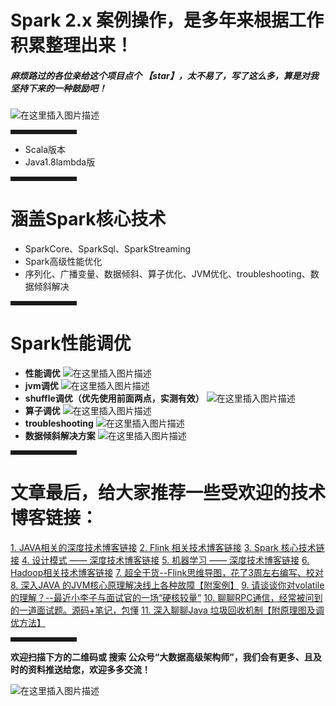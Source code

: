 ﻿# Spark 2.x 案例操作，是多年来根据工作积累整理出来！
##### 麻烦路过的各位亲给这个项目点个 【star】，太不易了，写了这么多，算是对我坚持下来的一种鼓励吧！
![在这里插入图片描述](https://img-blog.csdnimg.cn/20200928095833600.png?x-oss-process=image/watermark,type_ZmFuZ3poZW5naGVpdGk,shadow_10,text_aHR0cHM6Ly9ibG9nLmNzZG4ubmV0L3dlaXhpbl8zMjI2NTU2OQ==,size_16,color_FFFFFF,t_70#pic_center)

<hr style=" border:solid; width:100px; height:1px;" color=#000000 size=1">

- Scala版本
- Java1.8lambda版

<hr style=" border:solid; width:100px; height:1px;" color=#000000 size=1">

# 涵盖Spark核心技术
- SparkCore、SparkSql、SparkStreaming
- Spark高级性能优化
- 序列化、广播变量、数据倾斜、算子优化、JVM优化、troubleshooting、数据倾斜解决

<hr style=" border:solid; width:100px; height:1px;" color=#000000 size=1">

# Spark性能调优
- **性能调优**
![在这里插入图片描述](https://img-blog.csdnimg.cn/20200928095101237.png?x-oss-process=image/watermark,type_ZmFuZ3poZW5naGVpdGk,shadow_10,text_aHR0cHM6Ly9ibG9nLmNzZG4ubmV0L3dlaXhpbl8zMjI2NTU2OQ==,size_16,color_FFFFFF,t_70#pic_center)
- **jvm调优**
![在这里插入图片描述](https://img-blog.csdnimg.cn/20200928095129712.png#pic_center)
- **shuffle调优（优先使用前面两点，实测有效）**
![在这里插入图片描述](https://img-blog.csdnimg.cn/20200928095154925.png?x-oss-process=image/watermark,type_ZmFuZ3poZW5naGVpdGk,shadow_10,text_aHR0cHM6Ly9ibG9nLmNzZG4ubmV0L3dlaXhpbl8zMjI2NTU2OQ==,size_16,color_FFFFFF,t_70#pic_center)
- **算子调优**
![在这里插入图片描述](https://img-blog.csdnimg.cn/2020092809523726.png?x-oss-process=image/watermark,type_ZmFuZ3poZW5naGVpdGk,shadow_10,text_aHR0cHM6Ly9ibG9nLmNzZG4ubmV0L3dlaXhpbl8zMjI2NTU2OQ==,size_16,color_FFFFFF,t_70#pic_center)
- **troubleshooting**
![在这里插入图片描述](https://img-blog.csdnimg.cn/20200928095313377.png?x-oss-process=image/watermark,type_ZmFuZ3poZW5naGVpdGk,shadow_10,text_aHR0cHM6Ly9ibG9nLmNzZG4ubmV0L3dlaXhpbl8zMjI2NTU2OQ==,size_16,color_FFFFFF,t_70#pic_center)
- **数据倾斜解决方案**
![在这里插入图片描述](https://img-blog.csdnimg.cn/20200928095345654.png?x-oss-process=image/watermark,type_ZmFuZ3poZW5naGVpdGk,shadow_10,text_aHR0cHM6Ly9ibG9nLmNzZG4ubmV0L3dlaXhpbl8zMjI2NTU2OQ==,size_16,color_FFFFFF,t_70#pic_center)

<hr style=" border:solid; width:100px; height:1px;" color=#000000 size=1">  

# 文章最后，给大家推荐一些受欢迎的技术博客链接：

[1. JAVA相关的深度技术博客链接](https://blog.csdn.net/weixin_32265569/article/details/107575286)
[2. Flink 相关技术博客链接](https://blog.csdn.net/weixin_32265569/article/details/108211280)
[3. Spark 核心技术链接](https://blog.csdn.net/weixin_32265569/article/details/107575521)
[4. 设计模式 —— 深度技术博客链接](https://blog.csdn.net/weixin_32265569/article/details/108417756)
[5. 机器学习 —— 深度技术博客链接](https://blog.csdn.net/weixin_32265569/article/details/108417908)
[6. Hadoop相关技术博客链接](https://blog.csdn.net/weixin_32265569/article/details/107575853)
[7. 超全干货--Flink思维导图，花了3周左右编写、校对](https://blog.csdn.net/weixin_32265569/article/details/107426591)
[8. 深入JAVA 的JVM核心原理解决线上各种故障【附案例】](https://blog.csdn.net/weixin_32265569/article/details/107699015)
[9. 请谈谈你对volatile的理解？--最近小李子与面试官的一场“硬核较量”](https://blog.csdn.net/weixin_32265569/article/details/107425491)
[10. 聊聊RPC通信，经常被问到的一道面试题。源码+笔记，包懂](https://blog.csdn.net/weixin_32265569/article/details/107425756)
[11. 深入聊聊Java 垃圾回收机制【附原理图及调优方法】](https://blog.csdn.net/weixin_32265569/article/details/107830848#5.6%20%E6%A1%88%E4%BE%8B)


<hr style=" border:solid; width:100px; height:1px;" color=#000000 size=1">  


**欢迎扫描下方的二维码或 搜索 公众号“大数据高级架构师”，我们会有更多、且及时的资料推送给您，欢迎多多交流！**

![在这里插入图片描述](https://img-blog.csdnimg.cn/20200914202050131.png?x-oss-process=image/watermark,type_ZmFuZ3poZW5naGVpdGk,shadow_10,text_aHR0cHM6Ly9ibG9nLmNzZG4ubmV0L3dlaXhpbl8zMjI2NTU2OQ==,size_16,color_FFFFFF,t_70#pic_center)
                                           

